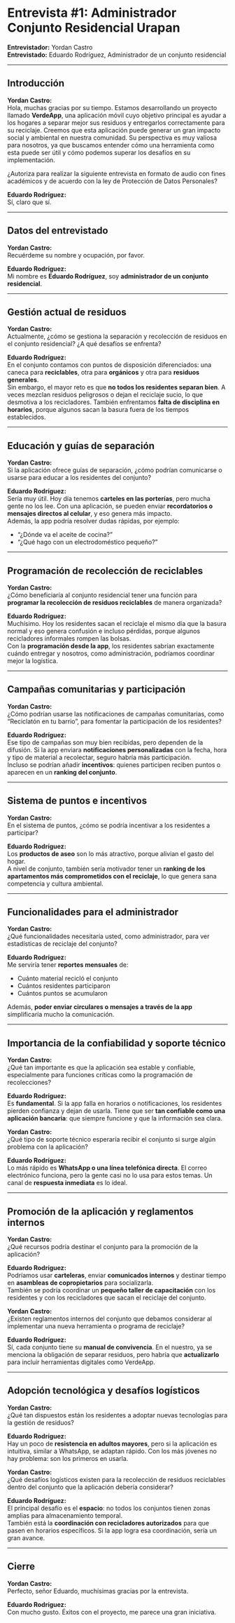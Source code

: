 # Entrevista #1: Administrador Conjunto Residencial Urapan

**Entrevistador:** Yordan Castro  
**Entrevistado:** Eduardo Rodríguez, Administrador de un conjunto residencial  

---

## Introducción

**Yordan Castro:**  
Hola, muchas gracias por su tiempo. Estamos desarrollando un proyecto llamado **VerdeApp**, una aplicación móvil cuyo objetivo principal es ayudar a los hogares a separar mejor sus residuos y entregarlos correctamente para su reciclaje. Creemos que esta aplicación puede generar un gran impacto social y ambiental en nuestra comunidad. Su perspectiva es muy valiosa para nosotros, ya que buscamos entender cómo una herramienta como esta puede ser útil y cómo podemos superar los desafíos en su implementación.  

¿Autoriza para realizar la siguiente entrevista en formato de audio con fines académicos y de acuerdo con la ley de Protección de Datos Personales?

**Eduardo Rodríguez:**  
Sí, claro que sí.

---

## Datos del entrevistado

**Yordan Castro:**  
Recuérdeme su nombre y ocupación, por favor.  

**Eduardo Rodríguez:**  
Mi nombre es **Eduardo Rodríguez**, soy **administrador de un conjunto residencial**.

---

## Gestión actual de residuos

**Yordan Castro:**  
Actualmente, ¿cómo se gestiona la separación y recolección de residuos en el conjunto residencial? ¿A qué desafíos se enfrenta?  

**Eduardo Rodríguez:**  
En el conjunto contamos con puntos de disposición diferenciados: una caneca para **reciclables**, otra para **orgánicos** y otra para **residuos generales**.  
Sin embargo, el mayor reto es que **no todos los residentes separan bien**. A veces mezclan residuos peligrosos o dejan el reciclaje sucio, lo que desmotiva a los recicladores. También enfrentamos **falta de disciplina en horarios**, porque algunos sacan la basura fuera de los tiempos establecidos.

---

## Educación y guías de separación

**Yordan Castro:**  
Si la aplicación ofrece guías de separación, ¿cómo podrían comunicarse o usarse para educar a los residentes del conjunto?  

**Eduardo Rodríguez:**  
Sería muy útil. Hoy día tenemos **carteles en las porterías**, pero mucha gente no los lee. Con una aplicación, se pueden enviar **recordatorios o mensajes directos al celular**, y eso genera más impacto.  
Además, la app podría resolver dudas rápidas, por ejemplo:  
- “¿Dónde va el aceite de cocina?”  
- “¿Qué hago con un electrodoméstico pequeño?”

---

## Programación de recolección de reciclables

**Yordan Castro:**  
¿Cómo beneficiaría al conjunto residencial tener una función para **programar la recolección de residuos reciclables** de manera organizada?  

**Eduardo Rodríguez:**  
Muchísimo. Hoy los residentes sacan el reciclaje el mismo día que la basura normal y eso genera confusión e incluso pérdidas, porque algunos recicladores informales rompen las bolsas.  
Con la **programación desde la app**, los residentes sabrían exactamente cuándo entregar y nosotros, como administración, podríamos coordinar mejor la logística.

---

## Campañas comunitarias y participación

**Yordan Castro:**  
¿Cómo podrían usarse las notificaciones de campañas comunitarias, como “Reciclatón en tu barrio”, para fomentar la participación de los residentes?  

**Eduardo Rodríguez:**  
Ese tipo de campañas son muy bien recibidas, pero dependen de la difusión. Si la app enviara **notificaciones personalizadas** con la fecha, hora y tipo de material a recolectar, seguro habría más participación.  
Incluso se podrían añadir **incentivos**: quienes participen reciben puntos o aparecen en un **ranking del conjunto**.

---

## Sistema de puntos e incentivos

**Yordan Castro:**  
En el sistema de puntos, ¿cómo se podría incentivar a los residentes a participar?  

**Eduardo Rodríguez:**  
Los **productos de aseo** son lo más atractivo, porque alivian el gasto del hogar.  
A nivel de conjunto, también sería motivador tener un **ranking de los apartamentos más comprometidos con el reciclaje**, lo que genera sana competencia y cultura ambiental.

---

## Funcionalidades para el administrador

**Yordan Castro:**  
¿Qué funcionalidades necesitaría usted, como administrador, para ver estadísticas de reciclaje del conjunto?  

**Eduardo Rodríguez:**  
Me serviría tener **reportes mensuales** de:  
- Cuánto material recicló el conjunto  
- Cuántos residentes participaron  
- Cuántos puntos se acumularon  

Además, **poder enviar circulares o mensajes a través de la app** simplificaría mucho la comunicación.

---

## Importancia de la confiabilidad y soporte técnico

**Yordan Castro:**  
¿Qué tan importante es que la aplicación sea estable y confiable, especialmente para funciones críticas como la programación de recolecciones?  

**Eduardo Rodríguez:**  
Es **fundamental**. Si la app falla en horarios o notificaciones, los residentes pierden confianza y dejan de usarla. Tiene que ser **tan confiable como una aplicación bancaria**: que siempre funcione y que la información sea clara.

**Yordan Castro:**  
¿Qué tipo de soporte técnico esperaría recibir el conjunto si surge algún problema con la aplicación?  

**Eduardo Rodríguez:**  
Lo más rápido es **WhatsApp o una línea telefónica directa**. El correo electrónico funciona, pero la gente casi no lo usa para estos temas. Un canal de **respuesta inmediata** es lo ideal.

---

## Promoción de la aplicación y reglamentos internos

**Yordan Castro:**  
¿Qué recursos podría destinar el conjunto para la promoción de la aplicación?  

**Eduardo Rodríguez:**  
Podríamos usar **carteleras**, enviar **comunicados internos** y destinar tiempo en **asambleas de copropietarios** para socializarla.  
También se podría coordinar un **pequeño taller de capacitación** con los residentes y con los recicladores que sacan el reciclaje del conjunto.

**Yordan Castro:**  
¿Existen reglamentos internos del conjunto que debamos considerar al implementar una nueva herramienta o programa de reciclaje?  

**Eduardo Rodríguez:**  
Sí, cada conjunto tiene su **manual de convivencia**. En el nuestro, ya se menciona la obligación de separar residuos, pero habría que **actualizarlo** para incluir herramientas digitales como VerdeApp.

---

## Adopción tecnológica y desafíos logísticos

**Yordan Castro:**  
¿Qué tan dispuestos están los residentes a adoptar nuevas tecnologías para la gestión de residuos?  

**Eduardo Rodríguez:**  
Hay un poco de **resistencia en adultos mayores**, pero si la aplicación es intuitiva, similar a WhatsApp, se adaptan rápido. Con los más jóvenes no hay problema: son los primeros en usarla.

**Yordan Castro:**  
¿Qué desafíos logísticos existen para la recolección de residuos reciclables dentro del conjunto que la aplicación debería considerar?  

**Eduardo Rodríguez:**  
El principal desafío es el **espacio**: no todos los conjuntos tienen zonas amplias para almacenamiento temporal.  
También está la **coordinación con recicladores autorizados** para que pasen en horarios específicos. Si la app logra esa coordinación, sería un gran avance.

---

## Cierre

**Yordan Castro:**  
Perfecto, señor Eduardo, muchísimas gracias por la entrevista.  

**Eduardo Rodríguez:**  
Con mucho gusto. Éxitos con el proyecto, me parece una gran iniciativa.
